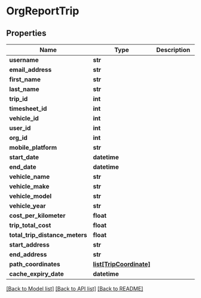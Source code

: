 # OrgReportTrip

## Properties
Name | Type | Description | Notes
------------ | ------------- | ------------- | -------------
**username** | **str** |  | [optional] 
**email_address** | **str** |  | [optional] 
**first_name** | **str** |  | [optional] 
**last_name** | **str** |  | [optional] 
**trip_id** | **int** |  | [optional] 
**timesheet_id** | **int** |  | [optional] 
**vehicle_id** | **int** |  | [optional] 
**user_id** | **int** |  | [optional] 
**org_id** | **int** |  | [optional] 
**mobile_platform** | **str** |  | [optional] 
**start_date** | **datetime** |  | [optional] 
**end_date** | **datetime** |  | [optional] 
**vehicle_name** | **str** |  | [optional] 
**vehicle_make** | **str** |  | [optional] 
**vehicle_model** | **str** |  | [optional] 
**vehicle_year** | **str** |  | [optional] 
**cost_per_kilometer** | **float** |  | [optional] 
**trip_total_cost** | **float** |  | [optional] 
**total_trip_distance_meters** | **float** |  | [optional] 
**start_address** | **str** |  | [optional] 
**end_address** | **str** |  | [optional] 
**path_coordinates** | [**list[TripCoordinate]**](TripCoordinate.md) |  | [optional] 
**cache_expiry_date** | **datetime** |  | [optional] 

[[Back to Model list]](../README.md#documentation-for-models) [[Back to API list]](../README.md#documentation-for-api-endpoints) [[Back to README]](../README.md)


